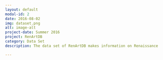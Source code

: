 ```yaml
---
layout: default
modal-id: 2
date: 2016-08-02
img: dataset.png
alt: image-alt
project-date: Summer 2016
project: RenArtDB
category: Data Set
description: The data set of RenArtDB makes information on Renaissance art easily accessible and reusable.  Consisting of a selection of over 130 paintings and sculptures located in both Europe and North America, the dataset allows you to view, edit, implement, and fully reuse key descriptive meta data of each artwork, including both original and current locations.<br><br> RenArtDB Data Set 1.0 can be downloaded <a href="https://www.dropbox.com/s/bq3g9k99oej1wzj/RenArt_DB_Dataset_1.0.csv?dl=1" target="_blank">here</a>. <br><br> The data set does not require any registrations or software installations to be used or accessed. It comes as a .csv file and can be opened/edited with <a href="https://www.libreoffice.org/discover/calc/" target="_blank">Libreoffice Calc</a>, <a href="https://www.google.co.uk/sheets/about/" target="_blank">Google Sheets</a>, Ms Excel or Numbers for Mac.<br><br>Good res images can be also tracked down through both the data set (Column Image) and the Map (instructions in the <a href="#" target="_blank">Map</a> section).<br><br>Students collected and implemented the information forming the dataset. When reusing the dataset or part of it, credit should be given to each contributor as indicated in the entries of the spreadsheet (Column Data Entry) or the infoboxes on the map (Credit link). <br><br> We are grateful to both institutions and Wikipedia contributors for sharing online the information we have aggregated. Links to galleries and Wikipedia have been provided in the data set (Column Data Source). (We hope none is missing.) <br><br>We may provide training on how to:<br>- prepare a <a href="#">data set</a> containing descriptive meta data on works of art <br> according to curatorial standards;<br><br>- study, share and reuse information online;<br><br> - visualise and distribute a database through a <a href="https://carlocorsato.carto.com/viz/206c5c72-66fb-11e6-8585-0e3ff518bd15/public_map" target="_blank">multilayer map</a>.

---
```

